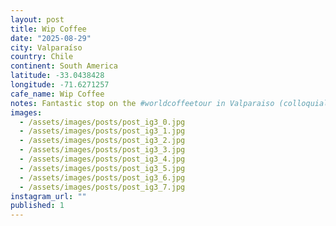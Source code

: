 ```yaml
---
layout: post
title: Wip Coffee
date: "2025-08-29"
city: Valparaíso
country: Chile
continent: South America
latitude: -33.0438428
longitude: -71.6271257
cafe_name: Wip Coffee
notes: Fantastic stop on the #worldcoffeetour in Valparaiso (colloquially known as Valpoloco) this cafe was superb. The pour over was mellow and black tea ish, made with single origin Bolivian beans.
images:
  - /assets/images/posts/post_ig3_0.jpg
  - /assets/images/posts/post_ig3_1.jpg
  - /assets/images/posts/post_ig3_2.jpg
  - /assets/images/posts/post_ig3_3.jpg
  - /assets/images/posts/post_ig3_4.jpg
  - /assets/images/posts/post_ig3_5.jpg
  - /assets/images/posts/post_ig3_6.jpg
  - /assets/images/posts/post_ig3_7.jpg
instagram_url: ""
published: 1
---
```

